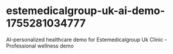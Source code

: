 # estemedicalgroup-uk-ai-demo-1755281034777
AI-personalized healthcare demo for Estemedicalgroup Uk Clinic - Professional wellness demo
